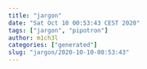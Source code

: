 ```yaml
---
title: "jargon"
date: "Sat Oct 10 00:53:43 CEST 2020"
tags: ["jargon", "pipotron"]
author: m1ch3l
categories: ["generated"]
slug: "jargon/2020-10-10-00:53:43"
---
```



